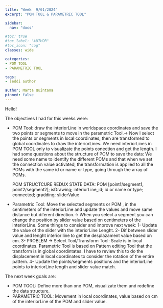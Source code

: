 ```yaml
---
title: "Week  9/01/2024"
excerpt: "POM TOOL & PARAMETRIC TOOL"

sidebar:
  nav: "docs"

#toc: true
#toc_label: "AUTHOR"
#toc_icon: "cog"
classes: wide

categories:
- POM TOOL
- PARAMETRIC TOOL

tags:
- seddi author

author: Marta Quintana
pinned: false
---
```

Hello!

The objectives I had for this weeks were:


- POM Tool: draw the interiorLine in worldspace coordinates and save the two points or segments to move in the parametric Tool.-> Now I select the points or segments in local coordinates, then are transformed to global coordinates to draw the interiorLines. We need interiorLines in POM TOOL only to visualizate the points conection and get the length.
I had some questions about the structure of POM to save the data:
  We need some name to identify the different POMs and that when we set the connection value activated, the transformation is applied to all the POMs with the same  id or name or type, going through the array of POMs.

  POM STRUCTCURE REDUX STATE DATA: POM [point1/segment1, point2/segment2]; isDrawing; interiorLine_id; id or name or type; connected; gradding; sliderValue


- Parametric Tool: Move the selected segments or POM , in the centimeters of the interiorLine and update the values and move same distance but diferent direction.-> When you select a segment you can change the position by slider value based on centimeters of the interiorLine.
Some things to consider and improve next week:
    1- Update the value of the slider with the interiorLine Lenght.
    2- Dif between slider value and lenght interior line to get the desplazament value based on cm.
    3- PROBLEM -> Select Tool/Transform Tool: Scale is in local coordinates. Parametric Tool is based on  Pattern editing Tool that the transform is in global coordintates. I have to review this to do the displacement in local coordinates to consider the rotation of the entire pattern.
    4- Update the points/segments positions and the interiorLine points to interiorLine length and slider value match.


The next week goals are:

- POM TOOL: Define more than one POM, visualizate them  and redefine the data structure.
- PARAMETRIC TOOL: Movement in local coordinates, value based on cm of the interiorLine of the POM and slider value.


